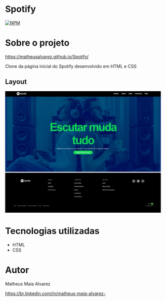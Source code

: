 # Spotify

[![NPM](https://img.shields.io/npm/l/react)](https://github.com/MatheusAlvarez/Spotify/blob/main/LICENSE) 

# Sobre o projeto

https://matheusalvarez.github.io/Spotify/

Clone da página inicial do Spotify desenvolvido em HTML e CSS

## Layout 
![Spt1](https://github.com/MatheusAlvarez/Spotify/blob/main/_assets/Spt1.PNG)
![Spt2](https://github.com/MatheusAlvarez/Spotify/blob/main/_assets/Spt2.PNG)


# Tecnologias utilizadas
- HTML
- CSS

# Autor

Matheus Maia Alvarez

https://br.linkedin.com/in/matheus-maia-alvarez-
